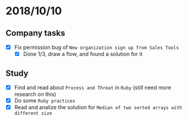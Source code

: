 # 2018/10/10

## Company tasks
- [x] Fix permission bug of `New organization sign up from Sales Tools`
   - [x] Done 1/3, draw a flow, and found a solution for it

## Study
- [x] Find and read about `Process and Threat` in `Ruby` (still need more research on this)
- [x] Do some `Ruby practices` 
- [x] Read and analize the solution for `Median of two sorted arrays with different size`
